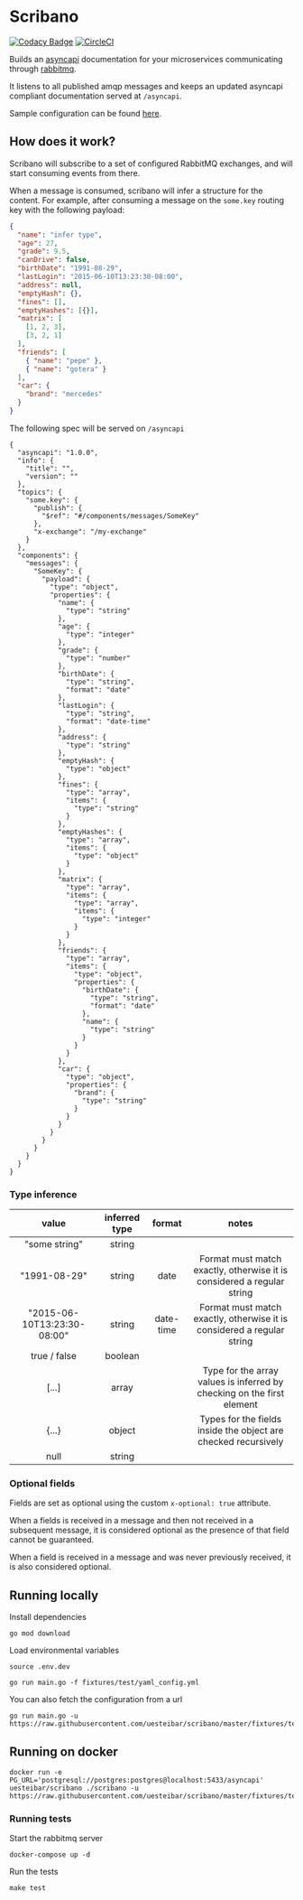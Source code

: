 # Scribano

[![Codacy Badge](https://api.codacy.com/project/badge/Grade/b5b934e0789c40389c5213e679ffef8a)](https://app.codacy.com/app/uesteibar/scribano?utm_source=github.com&utm_medium=referral&utm_content=uesteibar/scribano&utm_campaign=Badge_Grade_Dashboard)
[![CircleCI](https://circleci.com/gh/uesteibar/scribano/tree/master.svg?style=svg)](https://circleci.com/gh/uesteibar/scribano/tree/master)

Builds an [asyncapi](https://www.asyncapi.com/) documentation for your microservices
communicating through [rabbitmq](https://www.rabbitmq.com/).

It listens to all published amqp messages and keeps an updated asyncapi
compliant documentation served at `/asyncapi`.

Sample configuration can be found [here](https://github.com/uesteibar/scribano/blob/master/fixtures/test/yaml_config.yml).

## How does it work?

Scribano will subscribe to a set of configured RabbitMQ exchanges, and will start
consuming events from there.

When a message is consumed, scribano will infer a structure for the content.
For example, after consuming a message on the `some.key` routing key with the following payload:
```json
{
  "name": "infer type",
  "age": 27,
  "grade": 9.5,
  "canDrive": false,
  "birthDate": "1991-08-29",
  "lastLogin": "2015-06-10T13:23:30-08:00",
  "address": null,
  "emptyHash": {},
  "fines": [],
  "emptyHashes": [{}],
  "matrix": [
    [1, 2, 3],
    [3, 2, 1]
  ],
  "friends": [
    { "name": "pepe" },
    { "name": "gotera" }
  ],
  "car": {
    "brand": "mercedes"
  }
}
```

The following spec will be served on `/asyncapi`

```
{
  "asyncapi": "1.0.0",
  "info": {
    "title": "",
    "version": ""
  },
  "topics": {
    "some.key": {
      "publish": {
        "$ref": "#/components/messages/SomeKey"
      },
      "x-exchange": "/my-exchange"
    }
  },
  "components": {
    "messages": {
      "SomeKey": {
        "payload": {
          "type": "object",
          "properties": {
            "name": {
              "type": "string"
            },
            "age": {
              "type": "integer"
            },
            "grade": {
              "type": "number"
            },
            "birthDate": {
              "type": "string",
              "format": "date"
            },
            "lastLogin": {
              "type": "string",
              "format": "date-time"
            },
            "address": {
              "type": "string"
            },
            "emptyHash": {
              "type": "object"
            },
            "fines": {
              "type": "array",
              "items": {
                "type": "string"
              }
            },
            "emptyHashes": {
              "type": "array",
              "items": {
                "type": "object"
              }
            },
            "matrix": {
              "type": "array",
              "items": {
                "type": "array",
                "items": {
                  "type": "integer"
                }
              }
            },
            "friends": {
              "type": "array",
              "items": {
                "type": "object",
                "properties": {
                  "birthDate": {
                    "type": "string",
                    "format": "date"
                  },
                  "name": {
                    "type": "string"
                  }
                }
              }
            },
            "car": {
              "type": "object",
              "properties": {
                "brand": {
                  "type": "string"
                }
              }
            }
          }
        }
      }
    }
  }
}
```

### Type inference

|            value            | inferred type |   format  |                                  notes                                 |
|:---------------------------:|:-------------:|:---------:|:----------------------------------------------------------------------:|
|        "some string"        |     string    |           |                                                                        |
|         "1991-08-29"        |     string    |    date   | Format must match exactly, otherwise it is considered a regular string |
| "2015-06-10T13:23:30-08:00" |     string    | date-time | Format must match exactly, otherwise it is considered a regular string |
|         true / false        |    boolean    |           |                                                                        |
|            [...]            |     array     |           | Type for the array values is inferred by checking on the first element |
|            {...}            |     object    |           |     Types for the fields inside the object are checked recursively     |
|             null            |     string    |           |                                                                        |

### Optional fields

Fields are set as optional using the custom `x-optional: true` attribute.

When a fields is received in a message and then not received in a
subsequent message, it is considered optional as the presence of that
field cannot be guaranteed.

When a field is received in a message and was never previously received,
it is also considered optional.


## Running locally

Install dependencies
```
go mod download
```

Load environmental variables
```
source .env.dev
```

```
go run main.go -f fixtures/test/yaml_config.yml
```

You can also fetch the configuration from a url
```
go run main.go -u https://raw.githubusercontent.com/uesteibar/scribano/master/fixtures/test/yaml_config.yml
```

## Running on docker

```
docker run -e PG_URL='postgresql://postgres:postgres@localhost:5433/asyncapi' uesteibar/scribano ./scribano -u https://raw.githubusercontent.com/uesteibar/scribano/master/fixtures/test/yaml_config.yml
```

### Running tests

Start the rabbitmq server

```
docker-compose up -d
```

Run the tests

```
make test
```
